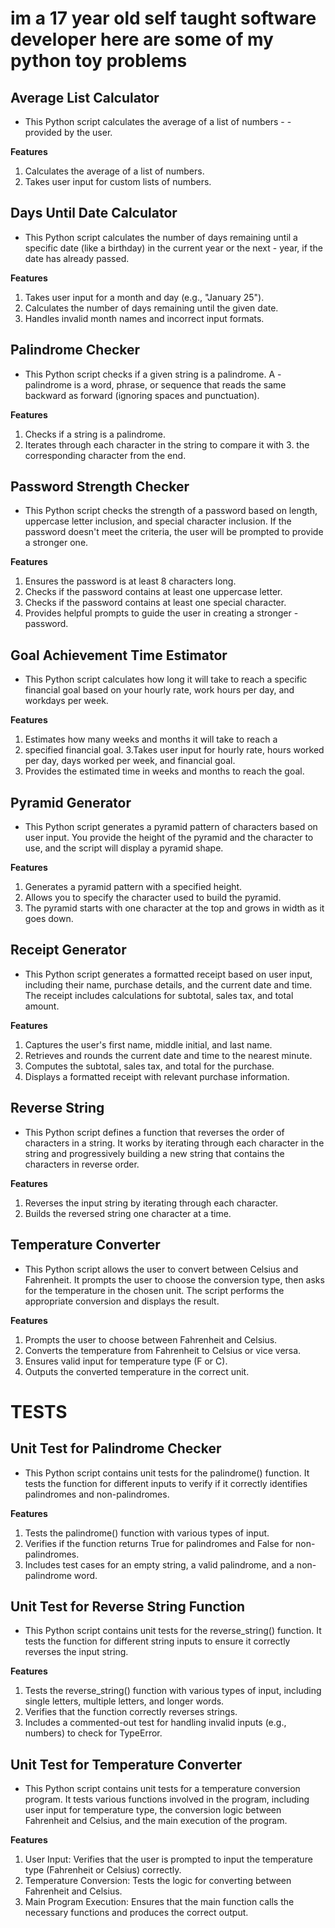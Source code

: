 # im a 17 year old self taught software developer here are some of my python toy problems

## Average List Calculator
- This Python script calculates the average of a list of numbers - - provided by the user.

**Features**
1. Calculates the average of a list of numbers.
2. Takes user input for custom lists of numbers.

## Days Until Date Calculator
- This Python script calculates the number of days remaining until a specific date (like a birthday) in the current year or the next - year, if the date has already passed.

**Features**
1. Takes user input for a month and day (e.g., "January 25").
2. Calculates the number of days remaining until the given date.
3. Handles invalid month names and incorrect input formats.

## Palindrome Checker
- This Python script checks if a given string is a palindrome. A - palindrome is a word, phrase, or sequence that reads the same backward as forward (ignoring spaces and punctuation).

**Features**
1. Checks if a string is a palindrome.
2. Iterates through each character in the string to compare it with 3. the corresponding character from the end.

## Password Strength Checker
- This Python script checks the strength of a password based on length, uppercase letter inclusion, and special character inclusion. If the password doesn't meet the criteria, the user will be prompted to provide a stronger one.

**Features**
1. Ensures the password is at least 8 characters long.
2. Checks if the password contains at least one uppercase letter.
3. Checks if the password contains at least one special character.
4. Provides helpful prompts to guide the user in creating a stronger - password.

## Goal Achievement Time Estimator
- This Python script calculates how long it will take to reach a specific financial goal based on your hourly rate, work hours per day, and workdays per week.

**Features**
1. Estimates how many weeks and months it will take to reach a 
2. specified financial goal.
3.Takes user input for hourly rate, hours worked per day, days worked per week, and financial goal.
4. Provides the estimated time in weeks and months to reach the goal.

## Pyramid Generator
- This Python script generates a pyramid pattern of characters based on user input. You provide the height of the pyramid and the character to use, and the script will display a pyramid shape.

**Features**
1. Generates a pyramid pattern with a specified height.
2. Allows you to specify the character used to build the pyramid.
3. The pyramid starts with one character at the top and grows in width as it goes down.


## Receipt Generator
- This Python script generates a formatted receipt based on user input, including their name, purchase details, and the current date and time. The receipt includes calculations for subtotal, sales tax, and total amount.

**Features**
1. Captures the user's first name, middle initial, and last name.
2. Retrieves and rounds the current date and time to the nearest minute.
3. Computes the subtotal, sales tax, and total for the purchase.
4. Displays a formatted receipt with relevant purchase information.

## Reverse String
- This Python script defines a function that reverses the order of characters in a string. It works by iterating through each character in the string and progressively building a new string that contains the characters in reverse order.

**Features**
1. Reverses the input string by iterating through each character.
2. Builds the reversed string one character at a time.

## Temperature Converter
- This Python script allows the user to convert between Celsius and Fahrenheit. It prompts the user to choose the conversion type, then asks for the temperature in the chosen unit. The script performs the appropriate conversion and displays the result.

**Features**
1. Prompts the user to choose between Fahrenheit and Celsius.
2. Converts the temperature from Fahrenheit to Celsius or vice versa.
3. Ensures valid input for temperature type (F or C).
4. Outputs the converted temperature in the correct unit.



# TESTS

## Unit Test for Palindrome Checker
- This Python script contains unit tests for the palindrome() function. It tests the function for different inputs to verify if it correctly identifies palindromes and non-palindromes.

**Features**
1. Tests the palindrome() function with various types of input.
2. Verifies if the function returns True for palindromes and False for non-palindromes.
3. Includes test cases for an empty string, a valid palindrome, and a non-palindrome word.

## Unit Test for Reverse String Function
- This Python script contains unit tests for the reverse_string() function. It tests the function for different string inputs to ensure it correctly reverses the input string.

**Features**
1. Tests the reverse_string() function with various types of input, including single letters, multiple letters, and longer words.
2. Verifies that the function correctly reverses strings.
3. Includes a commented-out test for handling invalid inputs (e.g., numbers) to check for TypeError.

## Unit Test for Temperature Converter
- This Python script contains unit tests for a temperature conversion program. It tests various functions involved in the program, including user input for temperature type, the conversion logic between Fahrenheit and Celsius, and the main execution of the program.

**Features**
1. User Input: Verifies that the user is prompted to input the temperature type (Fahrenheit or Celsius) correctly.
2. Temperature Conversion: Tests the logic for converting between Fahrenheit and Celsius.
3. Main Program Execution: Ensures that the main function calls the necessary functions and produces the correct output.

